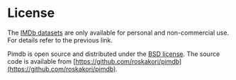 # License

The [IMDb datasets](https://www.imdb.com/interfaces/) are only available for
personal and non-commercial use. For details refer to the previous link.

Pimdb is open source and distributed under the
[BSD license](https://opensource.org/licenses/BSD-3-Clause). The source
code is available from
[https://github.com/roskakori/pimdb](https://github.com/roskakori/pimdb).

